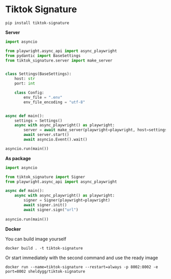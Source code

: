 # Tiktok Signature

```pip install tiktok-signature```

**Server**

```python
import asyncio

from playwright.async_api import async_playwright
from pydantic import BaseSettings
from tiktok_signature.server import make_server


class Settings(BaseSettings):
    host: str
    port: int

    class Config:
        env_file = ".env"
        env_file_encoding = "utf-8"


async def main():
    settings = Settings()
    async with async_playwright() as playwright:
        server = await make_server(playwright=playwright, host=settings.host, port=settings.port)
        await server.start()
        await asyncio.Event().wait()

asyncio.run(main())

```

**As package**

```python
import asyncio

from tiktok_signature import Signer
from playwright.async_api import async_playwright

async def main():
    async with async_playwright() as playwright:
        signer = Signer(playwright=playwright)
        await signer.init()
        await signer.sign("url")
        
asyncio.run(main())

```

**Docker**

You can build image yourself
```
docker build . -t tiktok-signature
```
Or start immediately with the second command and use the ready image
```
docker run --name=tiktok-signature --restart=always -p 8002:8002 -e port=8002 sheldygg/tiktok-signature
```
